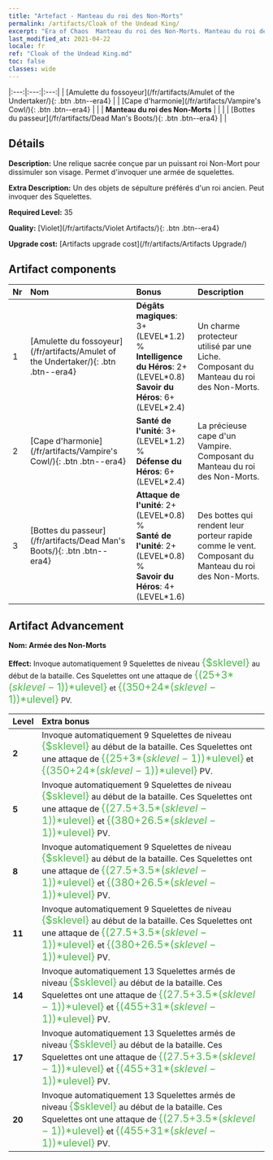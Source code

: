 ```yaml
---
title: "Artefact - Manteau du roi des Non-Morts"
permalink: /artifacts/Cloak of the Undead King/
excerpt: "Era of Chaos  Manteau du roi des Non-Morts. Manteau du roi des Non-Morts Une relique sacrée conçue par un puissant roi Non-Mort pour dissimuler son visage. Permet d'invoquer une armée de squelettes."
last_modified_at: 2021-04-22
locale: fr
ref: "Cloak of the Undead King.md"
toc: false
classes: wide
---
```


  |:---:|:---:|:---:| 
  | [Amulette du fossoyeur](/fr/artifacts/Amulet of the Undertaker/){: .btn .btn--era4} |   | [Cape d'harmonie](/fr/artifacts/Vampire's Cowl/){: .btn .btn--era4} | 
  |   | **Manteau du roi des Non-Morts** |  | 
  |   | [Bottes du passeur](/fr/artifacts/Dead Man's Boots/){: .btn .btn--era4} |   | 


## Détails

 **Description:** Une relique sacrée conçue par un puissant roi Non-Mort pour dissimuler son visage. Permet d'invoquer une armée de squelettes.

 **Extra Description:** Un des objets de sépulture préférés d'un roi ancien. Peut invoquer des Squelettes.

 **Required Level:** 35

 **Quality:** [Violet](/fr/artifacts/Violet Artifacts/){: .btn .btn--era4}

 **Upgrade cost:** [Artifacts upgrade cost](/fr/artifacts/Artifacts Upgrade/)



## Artifact components

  | Nr |    Nom    |   Bonus | Description | 
  |:---|:-----------|:--------|:------------| 
  | 1 | [Amulette du fossoyeur](/fr/artifacts/Amulet of the Undertaker/){: .btn .btn--era4} | **Dégâts magiques**: 3+(LEVEL\*1.2) %<br/>**Intelligence du Héros**: 2+(LEVEL\*0.8)<br/>**Savoir du Héros**: 6+(LEVEL\*2.4) | Un charme protecteur utilisé par une Liche. Composant du Manteau du roi des Non-Morts. | 
  | 2 | [Cape d'harmonie](/fr/artifacts/Vampire's Cowl/){: .btn .btn--era4} | **Santé de l'unité**: 3+(LEVEL\*1.2) %<br/>**Défense du Héros**: 6+(LEVEL\*2.4) | La précieuse cape d'un Vampire. Composant du Manteau du roi des Non-Morts. | 
  | 3 | [Bottes du passeur](/fr/artifacts/Dead Man's Boots/){: .btn .btn--era4} | **Attaque de l'unité**: 2+(LEVEL\*0.8) %<br/>**Santé de l'unité**: 2+(LEVEL\*0.8) %<br/>**Savoir du Héros**: 4+(LEVEL\*1.6) | Des bottes qui rendent leur porteur rapide comme le vent. Composant du Manteau du roi des Non-Morts. | 


## Artifact Advancement

 **Nom: Armée des Non-Morts**

 **Effect:** Invoque automatiquement 9 Squelettes de niveau <span style="color: #48b946;font-size:20px">{$sklevel}</span> au début de la bataille. Ces Squelettes ont une attaque de <span style="color: #48b946;font-size:20px">{(25+3*($sklevel-1))*$ulevel}</span> et <span style="color: #48b946;font-size:20px">{(350+24*($sklevel-1))*$ulevel}</span> PV.

  |  Level  |    Extra bonus  | 
  |:--------|:----------------| 
  | **2** | Invoque automatiquement 9 Squelettes de niveau <span style="color: #48b946;font-size:20px">{$sklevel}</span> au début de la bataille. Ces Squelettes ont une attaque de <span style="color: #48b946;font-size:20px">{(25+3*($sklevel-1))*$ulevel}</span> et <span style="color: #48b946;font-size:20px">{(350+24*($sklevel-1))*$ulevel}</span> PV. | 
  | **5** | Invoque automatiquement 9 Squelettes de niveau <span style="color: #48b946;font-size:20px">{$sklevel}</span> au début de la bataille. Ces Squelettes ont une attaque de <span style="color: #48b946;font-size:20px">{(27.5+3.5*($sklevel-1))*$ulevel}</span> et <span style="color: #48b946;font-size:20px">{(380+26.5*($sklevel-1))*$ulevel}</span> PV. | 
  | **8** | Invoque automatiquement 9 Squelettes de niveau <span style="color: #48b946;font-size:20px">{$sklevel}</span> au début de la bataille. Ces Squelettes ont une attaque de <span style="color: #48b946;font-size:20px">{(27.5+3.5*($sklevel-1))*$ulevel}</span> et <span style="color: #48b946;font-size:20px">{(380+26.5*($sklevel-1))*$ulevel}</span> PV. | 
  | **11** | Invoque automatiquement 9 Squelettes de niveau <span style="color: #48b946;font-size:20px">{$sklevel}</span> au début de la bataille. Ces Squelettes ont une attaque de <span style="color: #48b946;font-size:20px">{(27.5+3.5*($sklevel-1))*$ulevel}</span> et <span style="color: #48b946;font-size:20px">{(380+26.5*($sklevel-1))*$ulevel}</span> PV. | 
  | **14** | Invoque automatiquement 13 Squelettes armés de niveau <span style="color: #48b946;font-size:20px">{$sklevel}</span> au début de la bataille. Ces Squelettes ont une attaque de <span style="color: #48b946;font-size:20px">{(27.5+3.5*($sklevel-1))*$ulevel}</span> et <span style="color: #48b946;font-size:20px">{(455+31*($sklevel-1))*$ulevel}</span> PV. | 
  | **17** | Invoque automatiquement 13 Squelettes armés de niveau <span style="color: #48b946;font-size:20px">{$sklevel}</span> au début de la bataille. Ces Squelettes ont une attaque de <span style="color: #48b946;font-size:20px">{(27.5+3.5*($sklevel-1))*$ulevel}</span> et <span style="color: #48b946;font-size:20px">{(455+31*($sklevel-1))*$ulevel}</span> PV. | 
  | **20** | Invoque automatiquement 13 Squelettes armés de niveau <span style="color: #48b946;font-size:20px">{$sklevel}</span> au début de la bataille. Ces Squelettes ont une attaque de <span style="color: #48b946;font-size:20px">{(27.5+3.5*($sklevel-1))*$ulevel}</span> et <span style="color: #48b946;font-size:20px">{(455+31*($sklevel-1))*$ulevel}</span> PV. | 
